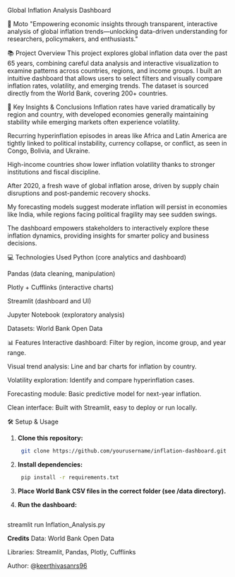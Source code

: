 Global Inflation Analysis Dashboard

🚀 Moto
"Empowering economic insights through transparent, interactive analysis of global inflation trends—unlocking data-driven understanding for researchers, policymakers, and enthusiasts."

📚 Project Overview
This project explores global inflation data over the past 65 years, combining careful data analysis and interactive visualization to examine patterns across countries, regions, and income groups. I built an intuitive dashboard that allows users to select filters and visually compare inflation rates, volatility, and emerging trends. The dataset is sourced directly from the World Bank, covering 200+ countries.

🔑 Key Insights & Conclusions
Inflation rates have varied dramatically by region and country, with developed economies generally maintaining stability while emerging markets often experience volatility.

Recurring hyperinflation episodes in areas like Africa and Latin America are tightly linked to political instability, currency collapse, or conflict, as seen in Congo, Bolivia, and Ukraine.

High-income countries show lower inflation volatility thanks to stronger institutions and fiscal discipline.

After 2020, a fresh wave of global inflation arose, driven by supply chain disruptions and post-pandemic recovery shocks.

My forecasting models suggest moderate inflation will persist in economies like India, while regions facing political fragility may see sudden swings.

The dashboard empowers stakeholders to interactively explore these inflation dynamics, providing insights for smarter policy and business decisions.

💻 Technologies Used
Python (core analytics and dashboard)

Pandas (data cleaning, manipulation)

Plotly + Cufflinks (interactive charts)

Streamlit (dashboard and UI)

Jupyter Notebook (exploratory analysis)

Datasets: World Bank Open Data

📊 Features
Interactive dashboard: Filter by region, income group, and year range.

Visual trend analysis: Line and bar charts for inflation by country.

Volatility exploration: Identify and compare hyperinflation cases.

Forecasting module: Basic predictive model for next-year inflation.

Clean interface: Built with Streamlit, easy to deploy or run locally.


🛠️ Setup & Usage

1. **Clone this repository:**
   ```bash
    git clone https://github.com/yourusername/inflation-dashboard.git

2. **Install dependencies:**
   ```bash
    pip install -r requirements.txt
   
3. **Place World Bank CSV files in the correct folder (see /data directory).**
  

4. **Run the dashboard:**
   ```bash
  streamlit run Inflation_Analysis.py

**Credits**
Data: World Bank Open Data

Libraries: Streamlit, Pandas, Plotly, Cufflinks

Author: @[keerthivasanrs96](https://github.com/Keerthivasan96)
  



